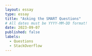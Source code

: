 ```yaml
---
layout: essay
type: essay
title: "Asking the SMART Questions"
# All dates must be YYYY-MM-DD format!
date: 2023-09-07
published: false
labels:
  - Questions
  - StackOverflow
---
```



